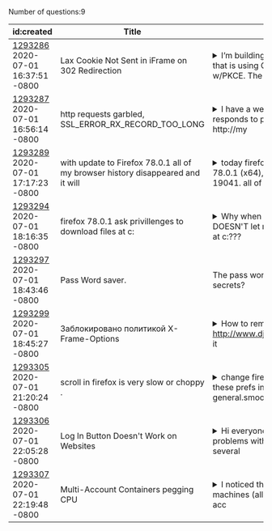 Number of questions:9

| id:created | Title | Content | Tags | Notes | 
| --- | --- | --- | --- | --- |
| [1293286](https://support.mozilla.org/questions/1293286)<br>2020-07-01 16:37:51 -0800 | Lax Cookie Not Sent in iFrame on 302 Redirection |<details><summary>I’m building an Angular application that is using OAuth2 Auth Code w/PKCE. The a</summary>pp uses hidden iframes to silently renew access tokens. I found that when the OAuth2 authorization serve redirects the iFrame to {parent origin}/silent-refresh.html with a 302, Firefox does not send a...</details> | [other](https://support.mozilla.org/en-US/questions/firefox?tagged=other);[desktop](https://support.mozilla.org/en-US/questions/firefox?tagged=desktop);|
| [1293287](https://support.mozilla.org/questions/1293287)<br>2020-07-01 16:56:14 -0800 | http requests garbled, SSL_ERROR_RX_RECORD_TOO_LONG |<details><summary>I have a website on my server that responds to port 8585. When I visit http://my</summary>fakeurl.com:8585 in chrome the website loads fine.  When I visit the url in firefox on my phone the website loads fine.  when I visit the url from firefox in windows I get the error below     Secure C...</details> | [firefox-770](https://support.mozilla.org/en-US/questions/firefox?tagged=firefox-770);[desktop](https://support.mozilla.org/en-US/questions/firefox?tagged=desktop);[fix-problems](https://support.mozilla.org/en-US/questions/firefox?tagged=fix-problems);[windows-10](https://support.mozilla.org/en-US/questions/firefox?tagged=windows-10);|
| [1293289](https://support.mozilla.org/questions/1293289)<br>2020-07-01 17:17:23 -0800 | with update to Firefox 78.0.1 all of my browser history disappeared and it will  |<details><summary>today firefox updated to version 78.0.1 (x64), on Windows 10 build 19041. all of</summary> my browsing history was deleted and firefox will no longer save any history </details> | [other](https://support.mozilla.org/en-US/questions/firefox?tagged=other);[firefox-780](https://support.mozilla.org/en-US/questions/firefox?tagged=firefox-780);[desktop](https://support.mozilla.org/en-US/questions/firefox?tagged=desktop);[windows-10](https://support.mozilla.org/en-US/questions/firefox?tagged=windows-10);|
| [1293294](https://support.mozilla.org/questions/1293294)<br>2020-07-01 18:16:35 -0800 | firefox 78.0.1 ask privillenges to download files at c: |<details><summary>Why when i update to firefox 78.0.1 DOESN'T let me to download anything at c:???</summary> The previews version 77.0.1 i can download at c: normally. Now i can't. WHY???? </details> | [firefox-780](https://support.mozilla.org/en-US/questions/firefox?tagged=firefox-780);[desktop](https://support.mozilla.org/en-US/questions/firefox?tagged=desktop);[fix-problems](https://support.mozilla.org/en-US/questions/firefox?tagged=fix-problems);[windows-7](https://support.mozilla.org/en-US/questions/firefox?tagged=windows-7);|
| [1293297](https://support.mozilla.org/questions/1293297)<br>2020-07-01 18:43:46 -0800 | Pass Word saver. | The pass word saver is very erratic. Any secrets?  | [firefox-770](https://support.mozilla.org/en-US/questions/firefox?tagged=firefox-770);[other](https://support.mozilla.org/en-US/questions/firefox?tagged=other);[desktop](https://support.mozilla.org/en-US/questions/firefox?tagged=desktop);[windows-10](https://support.mozilla.org/en-US/questions/firefox?tagged=windows-10);| |
| [1293299](https://support.mozilla.org/questions/1293299)<br>2020-07-01 18:45:27 -0800 | Заблокировано политикой X-Frame-Options |<details><summary>How to remove this error from the site http://www.djmaxtechman.ru/video.html it </summary>wasn't there Before. Blocked by the X-Frame-Options policy When connecting to www.youtube.com an error occurred. Firefox has blocked loading this page in this context, since the page has an X-Frame-Op...</details> | [firefox-770](https://support.mozilla.org/en-US/questions/firefox?tagged=firefox-770);[websites](https://support.mozilla.org/en-US/questions/firefox?tagged=websites);[desktop](https://support.mozilla.org/en-US/questions/firefox?tagged=desktop);[windows-10](https://support.mozilla.org/en-US/questions/firefox?tagged=windows-10);|
| [1293305](https://support.mozilla.org/questions/1293305)<br>2020-07-01 21:20:24 -0800 | scroll in firefox is very slow or choppy . |<details><summary>change firefox settings to Try setting these prefs in about:config general.smoot</summary>hScroll.currentVelocityWeighting: 0 general.smoothScroll.stopDecelerationWeighting; 0.82 mousewheel.min_line_scroll_amount: 60  general.smoothScroll.mouseWheel.durationMaxMS = 100 general.smoothScroll...</details> | [firefox-790](https://support.mozilla.org/en-US/questions/firefox?tagged=firefox-790);[beta](https://support.mozilla.org/en-US/questions/firefox?tagged=beta);[desktop](https://support.mozilla.org/en-US/questions/firefox?tagged=desktop);[fix-problems](https://support.mozilla.org/en-US/questions/firefox?tagged=fix-problems);[windows-7](https://support.mozilla.org/en-US/questions/firefox?tagged=windows-7);|
| [1293306](https://support.mozilla.org/questions/1293306)<br>2020-07-01 22:05:28 -0800 | Log In Button Doesn't Work on Websites |<details><summary>Hi everyone, I have been having some problems with the log in button on several </summary>websites, with some websites not loading after I click 'log in'. I tried disabling add-ons on Firefox and going into 'Safe Mode', but it doesn't seem to work. Can you help me please? Thank you. </details> | [firefox-780](https://support.mozilla.org/en-US/questions/firefox?tagged=firefox-780);[desktop](https://support.mozilla.org/en-US/questions/firefox?tagged=desktop);[fix-problems](https://support.mozilla.org/en-US/questions/firefox?tagged=fix-problems);[windows-10](https://support.mozilla.org/en-US/questions/firefox?tagged=windows-10);|
| [1293307](https://support.mozilla.org/questions/1293307)<br>2020-07-01 22:19:48 -0800 | Multi-Account Containers pegging CPU |<details><summary>I noticed that recently, several of my machines (all logged into the same FF acc</summary>ount) are experiencing pretty extreme performance penalties, and when on battery, the battery drains very quickly. Within the Windows Task Manager, I see that FF is often taking up 50%+ CPU even thoug...</details> | [firefox-780](https://support.mozilla.org/en-US/questions/firefox?tagged=firefox-780);[desktop](https://support.mozilla.org/en-US/questions/firefox?tagged=desktop);[fix-problems](https://support.mozilla.org/en-US/questions/firefox?tagged=fix-problems);[windows-10](https://support.mozilla.org/en-US/questions/firefox?tagged=windows-10);|
